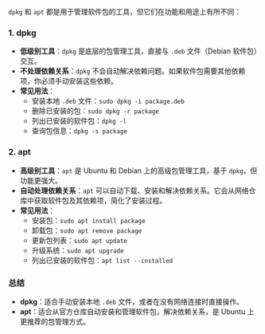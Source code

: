 `dpkg` 和 `apt` 都是用于管理软件包的工具，但它们在功能和用途上有所不同：

### 1. **dpkg**
   - **低级别工具**：`dpkg` 是底层的包管理工具，直接与 `.deb` 文件（Debian 软件包）交互。
   - **不处理依赖关系**：`dpkg` 不会自动解决依赖问题。如果软件包需要其他依赖项，你必须手动安装这些依赖。
   - **常见用法**：
     - 安装本地 `.deb` 文件：`sudo dpkg -i package.deb`
     - 删除已安装的包：`sudo dpkg -r package`
     - 列出已安装的软件包：`dpkg -l`
     - 查询包信息：`dpkg -s package`

### 2. **apt**
   - **高级别工具**：`apt` 是 Ubuntu 和 Debian 上的高级包管理工具，基于 `dpkg`，但功能更强大。
   - **自动处理依赖关系**：`apt` 可以自动下载、安装和解决依赖关系。它会从网络仓库中获取软件包及其依赖项，简化了安装过程。
   - **常见用法**：
     - 安装包：`sudo apt install package`
     - 卸载包：`sudo apt remove package`
     - 更新包列表：`sudo apt update`
     - 升级系统：`sudo apt upgrade`
     - 列出已安装的软件包：`apt list --installed`

### 总结
- **dpkg**：适合手动安装本地 `.deb` 文件，或者在没有网络连接时直接操作。
- **apt**：适合从官方仓库自动安装和管理软件包，解决依赖关系，是 Ubuntu 上更推荐的包管理方式。

